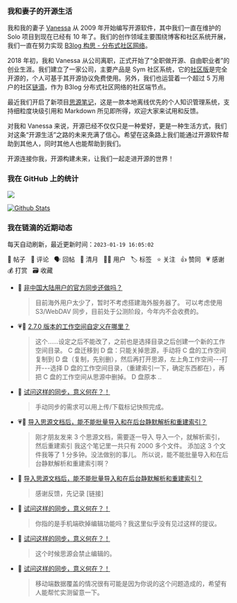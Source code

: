 ### 我和妻子的开源生活

我和我的妻子 [Vanessa](https://github.com/Vanessa219) 从 2009 年开始编写开源软件，其中我们一直在维护的 Solo 项目到现在已经有 10 年了。我们的创作领域主要围绕博客和社区系统开展，我们一直在努力实现 [B3log 构思 - 分布式社区网络](https://ld246.com/article/1546941897596)。

2018 年初，我和 Vanessa 从公司离职，正式开始了“全职做开源、自由职业者”的创业生涯。我们建立了一家公司，主要产品是 Sym 社区系统，它的[社区版](https://github.com/88250/symphony)是完全开源的，个人可基于其开源协议免费使用。另外，我们也运营着一个超过 5 万用户的社区[链滴](https://ld246.com)，作为 B3log 分布式社区网络的社区端节点。

最近我们开启了新项目[思源笔记](https://github.com/siyuan-note/siyuan)，这是一款本地离线优先的个人知识管理系统，支持细粒度块级引用和 Markdown 所见即所得，欢迎大家来试用和反馈。

对我和 Vanessa 来说，开源已经不仅仅只是一种爱好，更是一种生活方式，我们对这条“开源生活”之路的未来充满了信心。希望在这条路上我们能通过开源软件帮助到其他人，同时其他人也能帮助到我们。

开源连接你我，开源构建未来，让我们一起走进开源的世界！

### 我在 GitHub 上的统计

<a title="Hits" target="_blank" href="https://github.com/88250/88250"><img src="https://hits.b3log.org/88250/88250.svg"></a>

[![Github Stats](https://github-readme-stats.vercel.app/api?username=88250&theme=tokyonight&show_icons=true)](https://github.com/88250)

<!--events start -->

### 我在链滴的近期动态

每天自动刷新，最近更新时间：`2023-01-19 16:05:02`

📝 帖子 &nbsp; 💬 评论 &nbsp; 🗣 回帖 &nbsp; 🌙 清月 &nbsp; 👨‍💻 用户 &nbsp; 🏷️ 标签 &nbsp; ⭐️ 关注 &nbsp; 👍 赞同 &nbsp; 💗 感谢 &nbsp; 💰 打赏 &nbsp; 🗃 收藏

* 💬 [非中国大陆用户的官方同步还做吗？](https://ld246.com/article/1674111934062/comment/1674112374997#comments)

  > 目前海外用户太少了，暂时不考虑搭建海外服务器了。 可以考虑使用 S3/WebDAV 同步，目前处于公测阶段，今年内不会收费的。
* 💗💬 [2.7.0 版本的工作空间自定义在哪里？](https://ld246.com/article/1674090641354/comment/1674103739471#comments)

  > 这个……设定之后不能改了，之前也是选择目录之后创建一个新的工作空间目录。 C 盘迁移到 D 盘：只能关掉思源，手动将 C 盘的工作空间复制到 D 盘（复制，先别删），然后再打开思源，左上角工作空间---打开---选择 D 盘的工作空间目录，（重建索引一下，确定东西都在），再把 C 盘的工作空间从思源中删掉。 D 盘原本 ..
* 💬 [试问这样的同步，意义何在？！](https://ld246.com/article/1674008260369/comment/1674101999045#comments)

  > 手动同步的需求可以用上传/下载标记快照完成。
* 💗📝 [导入思源文档后，能不能批量导入和在后台静默解析和重建索引？](https://ld246.com/article/1674096792057)

  > 刚才朋友发来 3 个思源文档，需要逐一导入 导入一个，就解析索引，然后重建索引 我这个笔记里一共只有 2000 多个文件。 添加这 3 个文件我等了 1 分多钟。没法做别的事儿。 所以说，能不能批量导入和在后台静默解析和重建索引啊？
* 💬 [导入思源文档后，能不能批量导入和在后台静默解析和重建索引？](https://ld246.com/article/1674096792057/comment/1674100077449#comments)

  > 感谢反馈，先记录 [链接]
* 💬 [试问这样的同步，意义何在？！](https://ld246.com/article/1674008260369/comment/1674091026433#comments)

  > 你指的是手机端砍掉编辑功能吗？我这里似乎没有见过这样的提议。
* 💬 [试问这样的同步，意义何在？！](https://ld246.com/article/1674008260369/comment/1674090861567#comments)

  > 这个时候思源会禁止编辑的。
* 💬 [试问这样的同步，意义何在？！](https://ld246.com/article/1674008260369/comment/1674090803278#comments)

  > 移动端数据覆盖的情况很有可能是因为你说的这个问题造成的，希望有人能帮忙实测留意一下。


<!--events end -->
